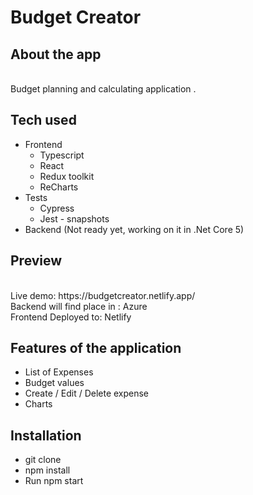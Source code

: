 # Budget Creator
## About the app
<br />
Budget planning and calculating application .

## Tech used 

- Frontend
  - Typescript
  - React
  - Redux toolkit
  - ReCharts
- Tests
  - Cypress
  - Jest - snapshots
- Backend (Not ready yet, working on it in .Net Core 5)



## Preview
<br />
Live demo: https://budgetcreator.netlify.app/
<br />
Backend will find place in : Azure
<br />
Frontend Deployed to: Netlify
<br />

## Features of the application
- List of Expenses
- Budget values 
- Create / Edit / Delete expense
- Charts


## Installation
- git clone
- npm install
- Run npm start
